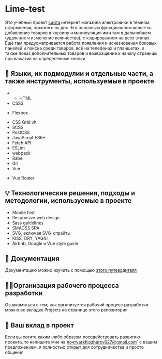 # Lime-test
Это учебный проект [сайта](http://lime-test.h1n.ru) интернет магазина электроники в темном оформлении, похожего на днс. Его основным функционалом является добавление товаров в корзину и манипуляция ими там в дальнейшем (удаление и изменение количества), с кэшированием на всех этапах. Ещё там предусматривается работа появления и исчезновения боковых панелей и поиска среди товаров, всё на телефонах и планшетах, а также показ дополнительных товаров и возвращение к началу страницы при нажатии на определённые кнопки
## 🔧 Языки, их подмодулии и отдельные части, а также инструменты, используемые в проекте
- *	HTML
- CSS3
*  Flexbox
- CSS Grid
 vh
- SCSS
- PostCSS
- JavaScript ES6+
- Fetch API
- ESLint
- webpack
- Babel
- Git
- Vue
*	Vue Router
## 💡 Технологические решения, подходы и методологии, используемые в проекте
-	Mobile first
-	Responsive web design
-	Sass guidelines
-	SMACSS
	SPA
-	SVG, включая SVG-спрайты
-	KISS, DRY, YAGNI
-	Airbnb, Google и Vue style guide 
## 📄 Документация
Документацию можно изучить с помощью [этого путеводителя](docs/index.md)
## 👷‍♂️Организация рабочего процесса разработки
Ознакомиться с тем, как организуется рабочий процесс разработки можно во вкладке Projects на странице этого репозитория 
## 🤝 Ваш вклад в проект
Если вы хотите каким-либо образом посодействовать развитию проекта, то напишите мне на почтуarkhipzharov627@gmail.com` с вашим предложением, я полностью открыт для сотрудничества и просто общения
<!--stackedit_data:
eyJoaXN0b3J5IjpbLTIwNjU5NjI5OTcsLTE4MjAwMjk1NiwxMT
A0NTUyMzcwLDEyNzEzOTk4MjcsMjE0Njk3NzA5NCwtMTI2NDU1
MjYwMywtNDA5NzEwNzk1LC0xMjY0NTUyNjAzLC0xMjMzNzMyNT
Q1LC01NzAyODM5ODNdfQ==
-->